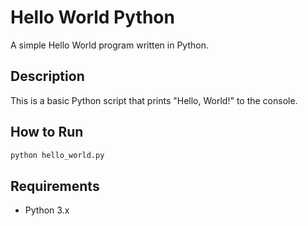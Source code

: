 # Hello World Python

A simple Hello World program written in Python.

## Description

This is a basic Python script that prints "Hello, World!" to the console.

## How to Run

```bash
python hello_world.py
```

## Requirements

- Python 3.x
